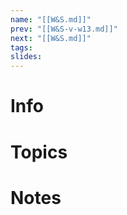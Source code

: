 ```yaml
---
name: "[[W&S.md]]"
prev: "[[W&S-v-w13.md]]"
next: "[[W&S.md]]"
tags:
slides:
---
```



# Info


# Topics


# Notes
